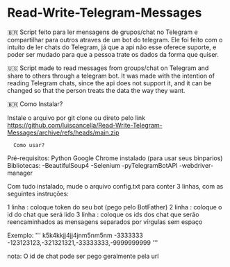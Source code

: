 # Read-Write-Telegram-Messages

🇧🇷
Script feito para ler mensagens de grupos/chat no Telegram e compartilhar para outros atraves de um bot do telegram.
Ele foi feito com o intuito de ler chats do Telegram, já que a api não esse oferece suporte, e poder ser mudado para que a pessoa trate os dados da forma que quiser.

🇺🇸
Script made to read messages from groups/chat on Telegram and share to others through a telegram bot.
It was made with the intention of reading Telegram chats, since the api does not support it, and it can be changed so that the person treats the data the way they want.



🇧🇷
      Como Instalar?

Instale o arquivo por git clone ou direto pelo link https://github.com/luiscancella/Read-Write-Telegram-Messages/archive/refs/heads/main.zip


      Como usar?
Pré-requisitos:
  Python
  Google Chrome instalado (para usar seus binparios)
  Bibliotecas:
    -BeautifulSoup4
    -Selenium
    -pyTelegramBotAPI
    -webdriver-manager

Com tudo instalado, mude o arquivo config.txt para conter 3 linhas, com as seguintes instruções:

1 linha : coloque token do seu bot (pego pelo BotFather)
2 linha : coloque o id do chat que será lido
3 linha : coloque os ids dos chat que serão reencaminhados as mensagens separados por vírgulas sem espaço

Exemplo:
'''
k5k4kkjj4jj4jnm5nm5nm
-3333333
-123123123,-321321321,-33333333,-9999999999
'''

nota: O id de chat pode ser pego geralmente pela url
